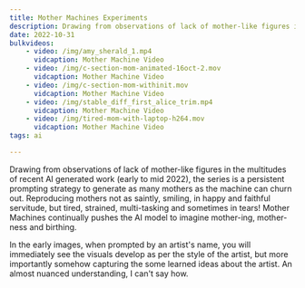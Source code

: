 ```yaml
---
title: Mother Machines Experiments
description: Drawing from observations of lack of mother-like figures in the multitudes of AI generated work, the series is a persistent prompting strategy to generate as many mothers as the machine can churn out. Reproducing mothers not as saintly, but tired, strained, multi-tasking and sometimes in tears! Mother Machines continually pushes the AI model to imagine mother-ing, mother-ness and birthing.
date: 2022-10-31
bulkvideos:
    - video: /img/amy_sherald_1.mp4
      vidcaption: Mother Machine Video
    - video: /img/c-section-mom-animated-16oct-2.mov
      vidcaption: Mother Machine Video
    - video: /img/c-section-mom-withinit.mov
      vidcaption: Mother Machine Video
    - video: /img/stable_diff_first_alice_trim.mp4
      vidcaption: Mother Machine Video
    - video: /img/tired-mom-with-laptop-h264.mov
      vidcaption: Mother Machine Video
tags: ai

---
```


Drawing from observations of lack of mother-like figures in the multitudes of recent AI generated work (early to mid 2022), the series is a persistent prompting strategy to generate as many mothers as the machine can churn out. Reproducing mothers not as saintly, smiling, in happy and faithful servitude, but tired, strained, multi-tasking and sometimes in tears! Mother Machines continually pushes the AI model to imagine mother-ing, mother-ness and birthing.

In the early images, when prompted by an artist's name, you will immediately see the visuals develop as per the style of the artist, but more importantly somehow capturing the some learned ideas about the artist. An almost nuanced understanding, I can't say how. 

